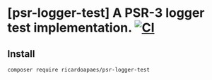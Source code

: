 # [psr-logger-test] A PSR-3 logger test implementation. [![CI](https://github.com/ricardoapaes/psr-logger-test/actions/workflows/ci.yml/badge.svg)](https://github.com/ricardoapaes/psr-logger-test/actions/workflows/ci.yml)

## Install

```
composer require ricardoapaes/psr-logger-test
```